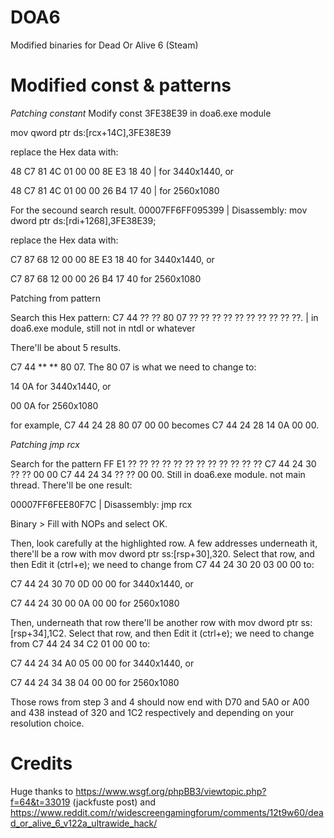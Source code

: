 # DOA6
Modified binaries for Dead Or Alive 6 (Steam)


# Modified const & patterns

*Patching constant*
Modify const 3FE38E39 in doa6.exe module

mov qword ptr ds:[rcx+14C],3FE38E39

replace the Hex data with:

48 C7 81 4C 01 00 00 8E E3 18 40   | for 3440x1440, or

48 C7 81 4C 01 00 00 26 B4 17 40   | for 2560x1080

For the secound search result. 
00007FF6FF095399 | Disassembly: mov dword ptr ds:[rdi+1268],3FE38E39; 

replace the Hex data with:

C7 87 68 12 00 00 8E E3 18 40 for 3440x1440, or

C7 87 68 12 00 00 26 B4 17 40 for 2560x1080

Patching from pattern

Search this Hex pattern: C7 44 ?? ?? 80 07 ?? ?? ?? ?? ?? ?? ?? ?? ?? ??. | in doa6.exe module, still not in ntdl or whatever

There'll be about 5 results. 

C7 44 ** ** 80 07. 
The 80 07 is what we need to change to:

14 0A for 3440x1440, or

00 0A for 2560x1080

for example, C7 44 24 28 80 07 00 00 becomes C7 44 24 28 14 0A 00 00.


*Patching jmp rcx*

Search for the pattern FF E1 ?? ?? ?? ?? ?? ?? ?? ?? ?? ?? ?? ?? C7 44 24 30 ?? ?? 00 00 C7 44 24 34 ?? ?? 00 00. Still in doa6.exe module. not main thread.
There'll be one result:

00007FF6FEE80F7C | Disassembly: jmp rcx

Binary > Fill with NOPs and select OK.

Then, look carefully at the highlighted row. A few addresses underneath it, there'll be a row with mov dword ptr ss:[rsp+30],320. Select that row, and then Edit it (ctrl+e); we need to change from C7 44 24 30 20 03 00 00 to:

C7 44 24 30 70 0D 00 00 for 3440x1440, or

C7 44 24 30 00 0A 00 00 for 2560x1080

Then, underneath that row there'll be another row with mov dword ptr ss:[rsp+34],1C2. Select that row, and then Edit it (ctrl+e); we need to change from C7 44 24 34 C2 01 00 00 to:

C7 44 24 34 A0 05 00 00 for 3440x1440, or

C7 44 24 34 38 04 00 00 for 2560x1080

Those rows from step 3 and 4 should now end with D70 and 5A0 or A00 and 438 instead of 320 and 1C2 respectively and depending on your resolution choice.

# Credits


Huge thanks to
https://www.wsgf.org/phpBB3/viewtopic.php?f=64&t=33019 (jackfuste post)
and
https://www.reddit.com/r/widescreengamingforum/comments/12t9w60/dead_or_alive_6_v122a_ultrawide_hack/
